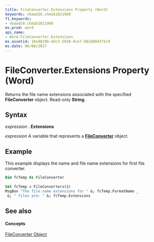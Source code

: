 ```yaml
---
title: FileConverter.Extensions Property (Word)
keywords: vbawd10.chm161021960
f1_keywords:
- vbawd10.chm161021960
ms.prod: word
api_name:
- Word.FileConverter.Extensions
ms.assetid: 18a9819b-ddc3-5928-8ce7-882d00d3f5c9
ms.date: 06/08/2017
---
```



# FileConverter.Extensions Property (Word)

Returns the file name extensions associated with the specified **FileConverter** object. Read-only **String** .


## Syntax

 _expression_ . **Extensions**

 _expression_ A variable that represents a **[FileConverter](fileconverter-object-word.md)** object.


## Example

This example displays the name and file name extensions for first file converter.


```vb
Dim fcTemp As FileConverter 
 
Set fcTemp = FileConverters(1) 
MsgBox "The file name extensions for " &; fcTemp.FormatName _ 
 &; " files are: " &; fcTemp.Extensions
```


## See also


#### Concepts


[FileConverter Object](fileconverter-object-word.md)

